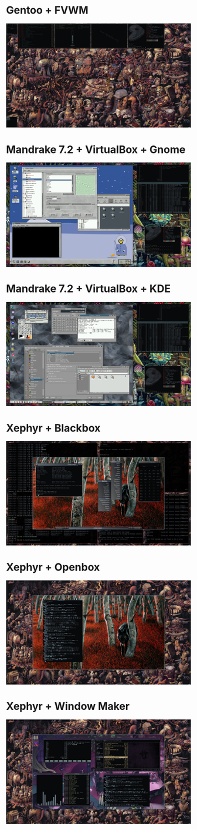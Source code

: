 Gentoo + FVWM
===========
![Screenshot](https://raw.githubusercontent.com/zr0/SS/refs/heads/main/b1n0m10.png "screenshot")

Mandrake 7.2 + VirtualBox + Gnome
===========
![Screenshot](https://raw.githubusercontent.com/zr0/SS/refs/heads/main/gnome1.png "screenshot")

Mandrake 7.2 + VirtualBox + KDE
===========
![Screenshot](https://raw.githubusercontent.com/zr0/SS/refs/heads/main/kde1_000.png "screenshot")

Xephyr + Blackbox
===========
![Screenshot](https://raw.githubusercontent.com/zr0/SS/refs/heads/main/shot_004.png "screenshot")

Xephyr + Openbox
===========
![Screenshot](https://raw.githubusercontent.com/zr0/SS/refs/heads/main/shot_003.png "screenshot")

Xephyr + Window Maker
===========
![Screenshot](https://raw.githubusercontent.com/zr0/SS/refs/heads/main/shot_002.png "screenshot")
